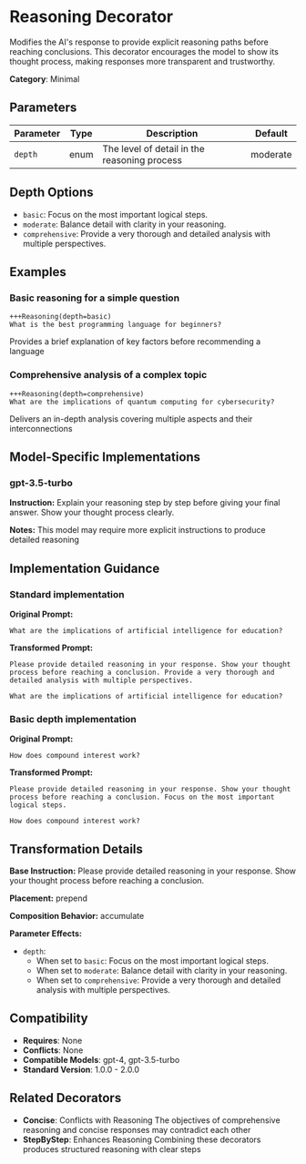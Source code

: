 # Reasoning Decorator

Modifies the AI's response to provide explicit reasoning paths before reaching conclusions. This decorator encourages the model to show its thought process, making responses more transparent and trustworthy.

**Category**: Minimal

## Parameters

| Parameter | Type | Description | Default |
|-----------|------|-------------|--------|
| `depth` | enum | The level of detail in the reasoning process | moderate |

## Depth Options

- `basic`: Focus on the most important logical steps.
- `moderate`: Balance detail with clarity in your reasoning.
- `comprehensive`: Provide a very thorough and detailed analysis with multiple perspectives.

## Examples

### Basic reasoning for a simple question

```
+++Reasoning(depth=basic)
What is the best programming language for beginners?
```

Provides a brief explanation of key factors before recommending a language

### Comprehensive analysis of a complex topic

```
+++Reasoning(depth=comprehensive)
What are the implications of quantum computing for cybersecurity?
```

Delivers an in-depth analysis covering multiple aspects and their interconnections

## Model-Specific Implementations

### gpt-3.5-turbo

**Instruction:** Explain your reasoning step by step before giving your final answer. Show your thought process clearly.

**Notes:** This model may require more explicit instructions to produce detailed reasoning


## Implementation Guidance

### Standard implementation

**Original Prompt:**
```
What are the implications of artificial intelligence for education?
```

**Transformed Prompt:**
```
Please provide detailed reasoning in your response. Show your thought process before reaching a conclusion. Provide a very thorough and detailed analysis with multiple perspectives.

What are the implications of artificial intelligence for education?
```

### Basic depth implementation

**Original Prompt:**
```
How does compound interest work?
```

**Transformed Prompt:**
```
Please provide detailed reasoning in your response. Show your thought process before reaching a conclusion. Focus on the most important logical steps.

How does compound interest work?
```

## Transformation Details

**Base Instruction:** Please provide detailed reasoning in your response. Show your thought process before reaching a conclusion.

**Placement:** prepend

**Composition Behavior:** accumulate

**Parameter Effects:**

- `depth`:
  - When set to `basic`: Focus on the most important logical steps.
  - When set to `moderate`: Balance detail with clarity in your reasoning.
  - When set to `comprehensive`: Provide a very thorough and detailed analysis with multiple perspectives.

## Compatibility

- **Requires**: None
- **Conflicts**: None
- **Compatible Models**: gpt-4, gpt-3.5-turbo
- **Standard Version**: 1.0.0 - 2.0.0

## Related Decorators

- **Concise**: Conflicts with Reasoning The objectives of comprehensive reasoning and concise responses may contradict each other
- **StepByStep**: Enhances Reasoning Combining these decorators produces structured reasoning with clear steps
